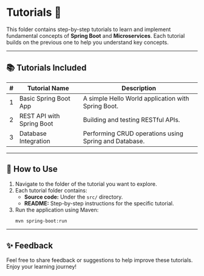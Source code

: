 # Tutorials 📘

This folder contains step-by-step tutorials to learn and implement fundamental concepts of **Spring Boot** and **Microservices**. Each tutorial builds on the previous one to help you understand key concepts.

---

## 📚 Tutorials Included

| #  | Tutorial Name                 | Description                                   |
|----|-------------------------------|-----------------------------------------------|
| 1  | Basic Spring Boot App         | A simple Hello World application with Spring Boot. |
| 2  | REST API with Spring Boot     | Building and testing RESTful APIs.           |
| 3  | Database Integration          | Performing CRUD operations using Spring and Database. |

---

## 🚀 How to Use

1. Navigate to the folder of the tutorial you want to explore.  
2. Each tutorial folder contains:
   - **Source code:** Under the `src/` directory.
   - **README:** Step-by-step instructions for the specific tutorial.  
3. Run the application using Maven:
   ```bash
   mvn spring-boot:run
   ```

---

## ✨ Feedback

Feel free to share feedback or suggestions to help improve these tutorials. Enjoy your learning journey!
